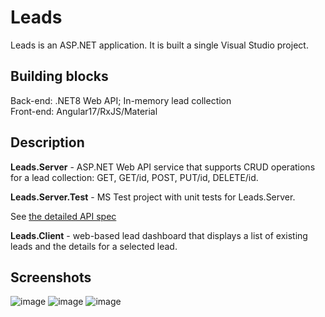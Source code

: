 # Leads
Leads is an ASP.NET application.
It is built a single Visual Studio project.

## Building blocks
Back-end: .NET8 Web API; In-memory lead collection\
Front-end: Angular17/RxJS/Material

## Description
**Leads.Server** - ASP.NET Web API service that supports CRUD operations for a lead collection: GET, GET/id, POST, PUT/id, DELETE/id.

**Leads.Server.Test** - MS Test project with unit tests for Leads.Server.

See [the detailed API spec](https://github.com/ilyadubovis/Leads/blob/master/Leads.Server/leads.openapi.json)

**Leads.Client** - web-based lead dashboard that displays a list of existing leads and the details for a selected lead.

## Screenshots
![image](https://github.com/user-attachments/assets/0a12b389-34b3-4850-bd5b-832e933bc5dc)
![image](https://github.com/user-attachments/assets/556aefe4-5245-4f4c-8fdf-5eaccc9dec69)
![image](https://github.com/user-attachments/assets/9b7210d2-a824-4e37-9ca6-51427d8346b7)
